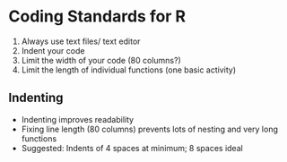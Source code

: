 # Coding Standards for R
1. Always use text files/ text editor
2. Indent your code
3. Limit the width of your code (80 columns?)
4. Limit the length of individual functions (one basic activity)
       
  
## Indenting
* Indenting improves readability
* Fixing line length (80 columns) prevents lots of nesting and very long functions
* Suggested: Indents of 4 spaces at minimum; 8 spaces ideal
